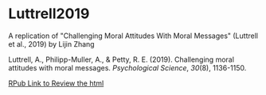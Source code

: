 # Luttrell2019
A replication of "Challenging Moral Attitudes With Moral Messages" (Luttrell et al., 2019) by Lijin Zhang



Luttrell, A., Philipp-Muller, A., & Petty, R. E. (2019). Challenging moral attitudes with moral messages. *Psychological Science*, *30*(8), 1136-1150.


[RPub Link to Review the html](https://rpubs.com/lijinzhang/980871)
